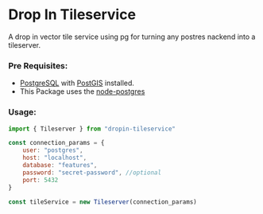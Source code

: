 # Drop In Tileservice

A drop in vector tile service using pg for turning any postres nackend into a tileserver.

### Pre Requisites:

- [PostgreSQL](https://www.postgresql.org/) with [PostGIS](http://postgis.net/) installed.
- This Package uses the [node-postgres](https://node-postgres.com/)


### Usage:

```javascript
import { Tileserver } from "dropin-tileservice"

const connection_params = {
    user: "postgres",
    host: "localhost",
    database: "features",
    password: "secret-password", //optional
    port: 5432
}

const tileService = new Tileserver(connection_params)
```